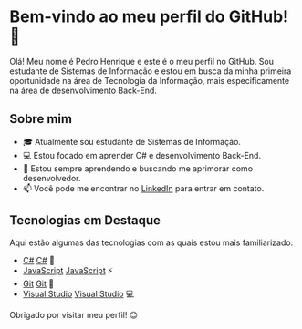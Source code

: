 # Bem-vindo ao meu perfil do GitHub! 👋

Olá! Meu nome é Pedro Henrique e este é o meu perfil no GitHub. Sou estudante de Sistemas de Informação e estou em busca da minha primeira oportunidade na área de Tecnologia da Informação, mais especificamente na área de desenvolvimento Back-End.

## Sobre mim

- 🎓 Atualmente sou estudante de Sistemas de Informação.
- 💻 Estou focado em aprender C# e desenvolvimento Back-End.
- 🌱 Estou sempre aprendendo e buscando me aprimorar como desenvolvedor.
- 📫 Você pode me encontrar no [LinkedIn](https://www.linkedin.com/in/pedro-henrique-16485a1ab/) para entrar em contato.

## Tecnologias em Destaque

Aqui estão algumas das tecnologias com as quais estou mais familiarizado:

- [C#](link_para_a_imagem_csharp) [C#](https://docs.microsoft.com/pt-br/dotnet/csharp/) 🚀
- [JavaScript](link_para_a_imagem_javascript) [JavaScript](https://developer.mozilla.org/pt-BR/docs/Web/JavaScript) ⚡️
- [Git](link_para_a_imagem_git) [Git](https://git-scm.com/) 🔧
- [Visual Studio](link_para_a_imagem_visualstudio) [Visual Studio](https://visualstudio.microsoft.com/pt-br/) 💻


Obrigado por visitar meu perfil! 😊
